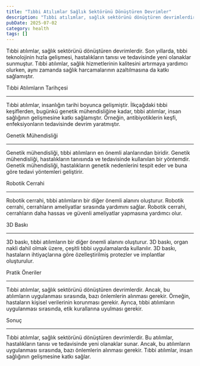 ```yaml
---
title: "Tıbbi Atılımlar Sağlık Sektörünü Dönüştüren Devrimler"
description: "Tıbbi atılımlar, sağlık sektörünü dönüştüren devrimlerdir. Son yıllarda, tıbbi teknolojinin hızla gelişmesi, hastalıkların tanısı ve tedavisinde yeni olanakl..."
pubDate: 2025-07-02
category: health
tags: []
---
```


Tıbbi atılımlar, sağlık sektörünü dönüştüren devrimlerdir. Son yıllarda, tıbbi teknolojinin hızla gelişmesi, hastalıkların tanısı ve tedavisinde yeni olanaklar sunmuştur. Tıbbi atılımlar, sağlık hizmetlerinin kalitesini artırmaya yardımcı olurken, aynı zamanda sağlık harcamalarının azaltılmasına da katkı sağlamıştır.

Tıbbi Atılımların Tarihçesi

-------------------------

Tıbbi atılımlar, insanlığın tarihi boyunca gelişmiştir. İlkçağdaki tıbbi keşiflerden, bugünkü genetik mühendisliğine kadar, tıbbi atılımlar, insan sağlığının gelişmesine katkı sağlamıştır. Örneğin, antibiyotiklerin keşfi, enfeksiyonların tedavisinde devrim yaratmıştır.

Genetik Mühendisliği

-------------------

Genetik mühendisliği, tıbbi atılımların en önemli alanlarından biridir. Genetik mühendisliği, hastalıkların tanısında ve tedavisinde kullanılan bir yöntemdir. Genetik mühendisliği, hastalıkların genetik nedenlerini tespit eder ve buna göre tedavi yöntemleri geliştirir.

Robotik Cerrahi

----------------

Robotik cerrahi, tıbbi atılımların bir diğer önemli alanını oluşturur. Robotik cerrahi, cerrahların ameliyatlar sırasında yardımını sağlar. Robotik cerrahi, cerrahların daha hassas ve güvenli ameliyatlar yapmasına yardımcı olur.

3D Baskı

---------

3D baskı, tıbbi atılımların bir diğer önemli alanını oluşturur. 3D baskı, organ nakli dahil olmak üzere, çeşitli tıbbi uygulamalarda kullanılır. 3D baskı, hastaların ihtiyaçlarına göre özelleştirilmiş protezler ve implantlar oluşturulur.

Pratik Öneriler

----------------

Tıbbi atılımlar, sağlık sektörünü dönüştüren devrimlerdir. Ancak, bu atılımların uygulanması sırasında, bazı önlemlerin alınması gerekir. Örneğin, hastaların kişisel verilerinin korunması gerekir. Ayrıca, tıbbi atılımların uygulanması sırasında, etik kurallarına uyulması gerekir.

Sonuç

----------

Tıbbi atılımlar, sağlık sektörünü dönüştüren devrimlerdir. Bu atılımlar, hastalıkların tanısı ve tedavisinde yeni olanaklar sunar. Ancak, bu atılımların uygulanması sırasında, bazı önlemlerin alınması gerekir. Tıbbi atılımlar, insan sağlığının gelişmesine katkı sağlar.
